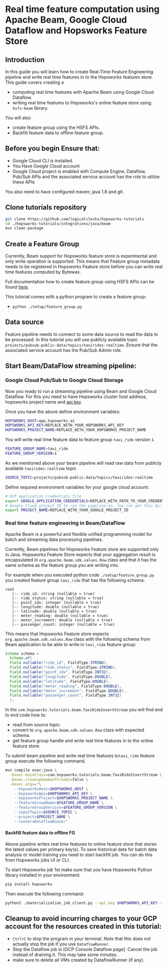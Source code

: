 # Real time feature computation using Apache Beam, Google Cloud Dataflow and Hopsworks Feature Store

## Introduction
In this guide you will learn how to create Real-Time Feature Engineering pipeline and write real time features in to
the Hopsworks features store. This guide covers creating a

- computing real time features with Apache Beam using Google Cloud Dataflow.
- writing real time features to Hopsworks's online feature store using `hsfs-beam` library.

You will also
- create feature group using the HSFS APIs.
- Backfill feature data to offline feature group.

## Before you begin Ensure that:

- Google Cloud CLI is installed.
- You Have Google Cloud account
- Google Cloud project is enabled with Compute Engine, Dataflow, Pub/Sub APIs and the associated 
  service account has the role to utilize these APIs

You also need to have configured maven; java 1.8 and git.

## Clone tutorials repository
```bash
git clone https://github.com/logicalclocks/hopsworks-tutorials
cd ./hopsworks-tutorials/integrations/java/beam
mvn clean package
```

## Create a Feature Group
Currently, Beam support for Hopsworks feature store is experimental and only write operation is supported. This means
that Feature group metadata needs to be registered in Hopsworks Feature store before you can write real time features computed
by Bytewax.

Full documentation how to create feature group using HSFS APIs can be found [here](https://docs.hopsworks.ai/3.4/user_guides/fs/feature_group/create/).

This tutorial comes with a python program to create a feature group:
- `python ./setup/feature_group.py`

## Data source
Feature pipeline needs to connect to some data source to read the data to be processed. In this tutorial you will
use publicly available topic `projects/pubsub-public-data/topics/taxirides-realtime`. Ensure that the associated 
service account has the Pub/Sub Admin role. 

## Start Beam/DataFlow streaming pipeline:

### Google Cloud Pub/Sub to Google Cloud Storage
Now you ready to run a streaming pipeline using Beam and Google Cloud Dataflow. For this you need to
have Hopsworks cluster host address, hopsworks project name and [api key](https://docs.hopsworks.ai/3.3/user_guides/projects/api_key/create_api_key/)

Once you have the above define environment variables:

```bash
HOPSWORKS_HOST=app.hopsworks.ai
HOPSWORKS_API_KEY=REPLACE_WITH_YOUR_HOPSWORKS_API_KEY
HOPSWORKS_PROJECT_NAME=REPLACE_WITH_YOUR_HOPSWORKS_PROJECT_NAME
```

You will write real time feature data to feature group `taxi_ride` version `1`.
```bash
FEATURE_GROUP_NAME=taxi_ride
FEATURE_GROUP_VERSION=1
```

As we mentioned above your beam pipeline will read raw data from  publicly available `taxirides-realtime` topic 
```bash
SOURCE_TOPIC=projects/pubsub-public-data/topics/taxirides-realtime
```

Define required environment variables for your google cloud account:
```bash
# GCP application credentials file
export GOOGLE_APPLICATION_CREDENTIALS=REPLACE_WITH_PATH_TO_YOUR_CREDENTIALS_FILE
# Google Cloud project ID to run the pipeline on. You can get this by: gcloud config get-value project
export PROJECT_NAME=REPLACE_WITH_YOUR_GOOGLE_PROJECT_ID
```

### Real time feature engineering in Beam/DataFlow
Apache Beam is a powerful and flexible unified programming model for batch and streaming data processing pipelines.

Currently, Beam pipelines for Hopsworks Feature store are supported only in Java. Hopsworks Feature Store expects that 
your aggregation result is encapsulated in `org.apache.beam.sdk.values.Row` class and that it has the same schema as 
the feature group you are writing into. 

For example when you executed python code `./setup/feature_group.py` you created feature group
`taxi_ride` that has the following schema:

```
root
   |-- ride_id: string (nullable = true)
   |-- ride_status: string (nullable = true)
   |-- point_idx: integer (nullable = true)
   |-- longitude: double (nullable = true)
   |-- latitude: double (nullable = true)
   |-- meter_reading: double (nullable = true)
   |-- meter_increment: double (nullable = true)
   |-- passenger_count: integer (nullable = true)
```

This means that Hopsworks Feature store expects `org.apache.beam.sdk.values.Row` class with the following schema from 
Beam application to be able to write in `taxi_ride` feature group:

```java
Schema schema =
  Schema.of(
  Field.nullable("ride_id", FieldType.STRING),
  Field.nullable("ride_status", FieldType.STRING),
  Field.nullable("point_idx", FieldType.INT32),
  Field.nullable("longitude", FieldType.DOUBLE),
  Field.nullable("latitude", FieldType.DOUBLE),
  Field.nullable("meter_reading", FieldType.DOUBLE),
  Field.nullable("meter_increment", FieldType.DOUBLE),
  Field.nullable("passenger_count", FieldType.INT32)
  );
```

In the `com.hopsworks.tutorials.beam.TaxiRideInsertStream` you will find end to end code how to:
- read from source topic.
- convert to `org.apache.beam.sdk.values.Row` class with expected schema.
- get feature group handle and write real time features in to the online feature store.

To submit beam pipeline and write real time features to`taxi_ride` feature group execute the following command.

```bash
mvn compile exec:java \
  -Dexec.mainClass=com.hopsworks.tutorials.beam.TaxiRideInsertStream \
  -Dexec.cleanupDaemonThreads=false \
  -Dexec.args="\
    --hopsworksHost=$HOPSWORKS_HOST \
    --hopsworksApi=$HOPSWORKS_API_KEY \
    --hopsworksProject=$HOPSWORKS_PROJECT_NAME \
    --featureGroupName=$FEATURE_GROUP_NAME \
    --featureGroupVersion=$FEATURE_GROUP_VERSION \
    --inputTopic=$SOURCE_TOPIC \
    --project=$PROJECT_NAME \
    --runner=DataflowRunner"
```

#### Backfill feature data to offline FG
Above pipeline writes real time features to online feature store that stores the latest values per primary key(s). 
To save historical data for batch data analysis or model training you need to start backfill job. You can do this 
from Hopsworks jobs UI or CLI. 

To start Hopsworks job 1st make sure that you have Hopsworks Python library installed in your environment:
```bash
pip install hopsworks
```

Then execute the following command:
```bash
python3 ./materialization_job_client.py --api_key $HOPSWORKS_API_KEY --jobname ${FEATURE_GROUP_NAME}_${FEATURE_GROUP_VERSION}_offline_fg_materialization
```

## Cleanup to avoid incurring charges to your GCP account for the resources created in this tutorial:
- `Ctrl+C` to stop the program in your terminal. Note that this does not actually stop the job if you use 
  `DataflowRunner`.
- Stop the Dataflow job in [GCP Console Dataflow page]. Cancel the job instead of draining it. This may take some 
  minutes.
- make sure to delete all VMs created by DataflowRunner (if any).